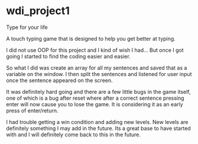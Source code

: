 # wdi_project1
Type for your life
 
 A touch typing game that is designed to help you get better at typing. 
 
 I did not use OOP for this project and I kind of wish I had... But once I got going I started to find the coding easier and easier.
 
 So what I did was create an array for all my sentences and saved that as a variable on the window. I then split the sentences and listened for user input once the sentence appeared on the screen.
 
 It was definitely hard going and there are a few little bugs in the game itself, one of which is a bug after reset where after a correct sentence pressing enter will now cause you to lose the game. It is considering it as an early press of enter/return. 
 
 I had trouble getting a win condition and adding new levels. New levels are definitely something I may add in the future. Its a great base to have started with and I will definitely come back to this in the future.
 